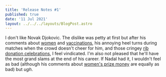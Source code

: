 ```yaml
---
title: 'Release Notes #1'
published: true
date: '11 Jul 2021'
layout: ../../../layouts/BlogPost.astro
---
```


I don't like Novak Djokovic. The dislike was petty at first but after his comments about <a href="https://www.theguardian.com/sport/2016/mar/21/novak-djokovic-indian-wells-equal-prize-money-tennis">women</a> and <a href="https://www.rollingstone.com/culture/culture-news/novak-djokovic-anti-vaccine-987003/">vaccinations</a>, his annoying heel turns during matches when the crowd doesn't cheer for him, and those cringey <a href="https://twitter.com/atptour/status/1298084307659943937">rib donation celebrations</a>, I feel vindicated. I'm also not pleased that he'll have the most grand slams at the end of his career. If Nadal had it, I wouldn't feel as bad (although his comments about <a href="https://www.sbnation.com/tennis/2018/6/13/17459962/rafael-nadal-equal-pay-tennis-male-models">women's prize money</a> are equally as bad) but <em>ugh</em>.